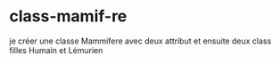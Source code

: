 # class-mamif-re
je créer une classe Mammifere avec deux attribut et ensuite deux class filles Humain et Lémurien
